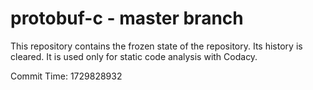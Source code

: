 # protobuf-c - master branch

This repository contains the frozen state of the repository.
Its history is cleared. It is used only for static code
analysis with Codacy.

Commit Time: 1729828932